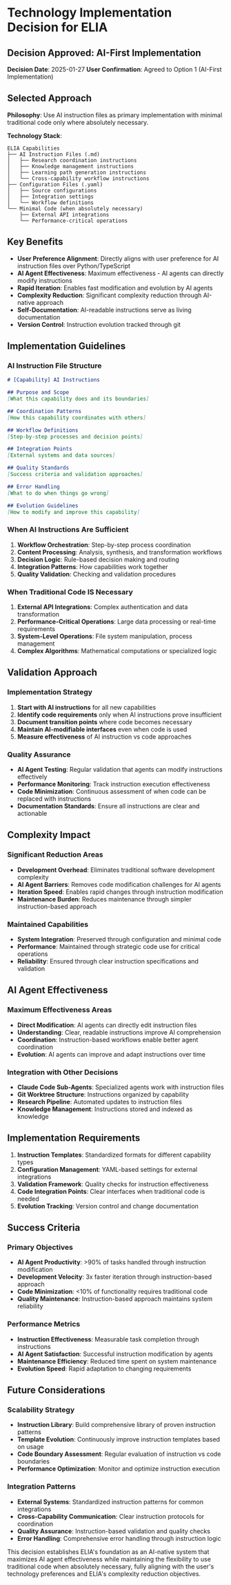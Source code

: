 # Technology Implementation Decision for ELIA

## Decision Approved: AI-First Implementation

**Decision Date**: 2025-01-27
**User Confirmation**: Agreed to Option 1 (AI-First Implementation)

## Selected Approach

**Philosophy**: Use AI instruction files as primary implementation with minimal traditional code only where absolutely necessary.

**Technology Stack**:
```
ELIA Capabilities
├── AI Instruction Files (.md)
│   ├── Research coordination instructions
│   ├── Knowledge management instructions
│   ├── Learning path generation instructions
│   └── Cross-capability workflow instructions
├── Configuration Files (.yaml)
│   ├── Source configurations
│   ├── Integration settings
│   └── Workflow definitions
└── Minimal Code (when absolutely necessary)
    ├── External API integrations
    └── Performance-critical operations
```

## Key Benefits

- **User Preference Alignment**: Directly aligns with user preference for AI instruction files over Python/TypeScript
- **AI Agent Effectiveness**: Maximum effectiveness - AI agents can directly modify instructions
- **Rapid Iteration**: Enables fast modification and evolution by AI agents
- **Complexity Reduction**: Significant complexity reduction through AI-native approach
- **Self-Documentation**: AI-readable instructions serve as living documentation
- **Version Control**: Instruction evolution tracked through git

## Implementation Guidelines

### AI Instruction File Structure
```markdown
# [Capability] AI Instructions

## Purpose and Scope
[What this capability does and its boundaries]

## Coordination Patterns
[How this capability coordinates with others]

## Workflow Definitions
[Step-by-step processes and decision points]

## Integration Points
[External systems and data sources]

## Quality Standards
[Success criteria and validation approaches]

## Error Handling
[What to do when things go wrong]

## Evolution Guidelines
[How to modify and improve this capability]
```

### When AI Instructions Are Sufficient
1. **Workflow Orchestration**: Step-by-step process coordination
2. **Content Processing**: Analysis, synthesis, and transformation workflows
3. **Decision Logic**: Rule-based decision making and routing
4. **Integration Patterns**: How capabilities work together
5. **Quality Validation**: Checking and validation procedures

### When Traditional Code IS Necessary
1. **External API Integrations**: Complex authentication and data transformation
2. **Performance-Critical Operations**: Large data processing or real-time requirements
3. **System-Level Operations**: File system manipulation, process management
4. **Complex Algorithms**: Mathematical computations or specialized logic

## Validation Approach

### Implementation Strategy
1. **Start with AI instructions** for all new capabilities
2. **Identify code requirements** only when AI instructions prove insufficient
3. **Document transition points** where code becomes necessary
4. **Maintain AI-modifiable interfaces** even when code is used
5. **Measure effectiveness** of AI instruction vs code approaches

### Quality Assurance
- **AI Agent Testing**: Regular validation that agents can modify instructions effectively
- **Performance Monitoring**: Track instruction execution effectiveness
- **Code Minimization**: Continuous assessment of when code can be replaced with instructions
- **Documentation Standards**: Ensure all instructions are clear and actionable

## Complexity Impact

### Significant Reduction Areas
- **Development Overhead**: Eliminates traditional software development complexity
- **AI Agent Barriers**: Removes code modification challenges for AI agents
- **Iteration Speed**: Enables rapid changes through instruction modification
- **Maintenance Burden**: Reduces maintenance through simpler instruction-based approach

### Maintained Capabilities
- **System Integration**: Preserved through configuration and minimal code
- **Performance**: Maintained through strategic code use for critical operations
- **Reliability**: Ensured through clear instruction specifications and validation

## AI Agent Effectiveness

### Maximum Effectiveness Areas
- **Direct Modification**: AI agents can directly edit instruction files
- **Understanding**: Clear, readable instructions improve AI comprehension
- **Coordination**: Instruction-based workflows enable better agent coordination
- **Evolution**: AI agents can improve and adapt instructions over time

### Integration with Other Decisions
- **Claude Code Sub-Agents**: Specialized agents work with instruction files
- **Git Worktree Structure**: Instructions organized by capability
- **Research Pipeline**: Automated updates to instruction files
- **Knowledge Management**: Instructions stored and indexed as knowledge

## Implementation Requirements

1. **Instruction Templates**: Standardized formats for different capability types
2. **Configuration Management**: YAML-based settings for external integrations
3. **Validation Framework**: Quality checks for instruction effectiveness
4. **Code Integration Points**: Clear interfaces when traditional code is needed
5. **Evolution Tracking**: Version control and change documentation

## Success Criteria

### Primary Objectives
- **AI Agent Productivity**: >90% of tasks handled through instruction modification
- **Development Velocity**: 3x faster iteration through instruction-based approach
- **Code Minimization**: <10% of functionality requires traditional code
- **Quality Maintenance**: Instruction-based approach maintains system reliability

### Performance Metrics
- **Instruction Effectiveness**: Measurable task completion through instructions
- **AI Agent Satisfaction**: Successful instruction modification by agents
- **Maintenance Efficiency**: Reduced time spent on system maintenance
- **Evolution Speed**: Rapid adaptation to changing requirements

## Future Considerations

### Scalability Strategy
- **Instruction Library**: Build comprehensive library of proven instruction patterns
- **Template Evolution**: Continuously improve instruction templates based on usage
- **Code Boundary Assessment**: Regular evaluation of instruction vs code boundaries
- **Performance Optimization**: Monitor and optimize instruction execution

### Integration Patterns
- **External Systems**: Standardized instruction patterns for common integrations
- **Cross-Capability Communication**: Clear instruction protocols for coordination
- **Quality Assurance**: Instruction-based validation and quality checks
- **Error Handling**: Comprehensive error handling through instruction logic

This decision establishes ELIA's foundation as an AI-native system that maximizes AI agent effectiveness while maintaining the flexibility to use traditional code when absolutely necessary, fully aligning with the user's technology preferences and ELIA's complexity reduction objectives.